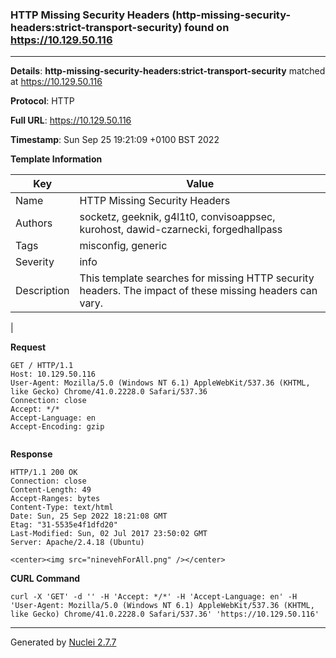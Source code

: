 ### HTTP Missing Security Headers (http-missing-security-headers:strict-transport-security) found on https://10.129.50.116
---
**Details**: **http-missing-security-headers:strict-transport-security**  matched at https://10.129.50.116

**Protocol**: HTTP

**Full URL**: https://10.129.50.116

**Timestamp**: Sun Sep 25 19:21:09 +0100 BST 2022

**Template Information**

| Key | Value |
|---|---|
| Name | HTTP Missing Security Headers |
| Authors | socketz, geeknik, g4l1t0, convisoappsec, kurohost, dawid-czarnecki, forgedhallpass |
| Tags | misconfig, generic |
| Severity | info |
| Description | This template searches for missing HTTP security headers. The impact of these missing headers can vary.
 |

**Request**
```http
GET / HTTP/1.1
Host: 10.129.50.116
User-Agent: Mozilla/5.0 (Windows NT 6.1) AppleWebKit/537.36 (KHTML, like Gecko) Chrome/41.0.2228.0 Safari/537.36
Connection: close
Accept: */*
Accept-Language: en
Accept-Encoding: gzip


```

**Response**
```http
HTTP/1.1 200 OK
Connection: close
Content-Length: 49
Accept-Ranges: bytes
Content-Type: text/html
Date: Sun, 25 Sep 2022 18:21:08 GMT
Etag: "31-5535e4f1dfd20"
Last-Modified: Sun, 02 Jul 2017 23:50:02 GMT
Server: Apache/2.4.18 (Ubuntu)

<center><img src="ninevehForAll.png" /></center>

```


**CURL Command**
```
curl -X 'GET' -d '' -H 'Accept: */*' -H 'Accept-Language: en' -H 'User-Agent: Mozilla/5.0 (Windows NT 6.1) AppleWebKit/537.36 (KHTML, like Gecko) Chrome/41.0.2228.0 Safari/537.36' 'https://10.129.50.116'
```
---
Generated by [Nuclei 2.7.7](https://github.com/projectdiscovery/nuclei)